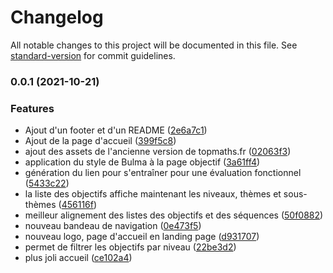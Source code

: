 # Changelog

All notable changes to this project will be documented in this file. See [standard-version](https://github.com/conventional-changelog/standard-version) for commit guidelines.

### 0.0.1 (2021-10-21)


### Features

* Ajout d'un footer et d'un README ([2e6a7c1](https://github.com/gvalmont/topmaths/commit/2e6a7c127793cff4129e2b619323ab81d3e2fc75))
* Ajout de la page d'accueil ([399f5c8](https://github.com/gvalmont/topmaths/commit/399f5c87c66b96a6a789a906bddecaad0baf9fa2))
* ajout des assets de l'ancienne version de topmaths.fr ([02063f3](https://github.com/gvalmont/topmaths/commit/02063f3ecc705ae869aec966484d0924c14427b7))
* application du style de Bulma à la page objectif ([3a61ff4](https://github.com/gvalmont/topmaths/commit/3a61ff48f450070d7b9d5802d948e3984e5adb68))
* génération du lien pour s'entraîner pour une évaluation fonctionnel ([5433c22](https://github.com/gvalmont/topmaths/commit/5433c22a05d94a851870fcb43466faa02f5bf3e9))
* la liste des objectifs affiche maintenant les niveaux, thèmes et sous-thèmes ([456116f](https://github.com/gvalmont/topmaths/commit/456116fa782a0eea3230c1bdcb9fbb0d9a3591e9))
* meilleur alignement des listes des objectifs et des séquences ([50f0882](https://github.com/gvalmont/topmaths/commit/50f0882aac27ab7ef1a3c20f4be82253b8063e76))
* nouveau bandeau de navigation ([0e473f5](https://github.com/gvalmont/topmaths/commit/0e473f5696f4c882d7156360fee950b95cc7aa12))
* nouveau logo, page d'accueil en landing page ([d931707](https://github.com/gvalmont/topmaths/commit/d931707e8cfd359c43b9c278d20875c3dc8f9e2d))
* permet de filtrer les objectifs par niveau ([22be3d2](https://github.com/gvalmont/topmaths/commit/22be3d269980f38ff89d18fe66e47ae0b9477e79))
* plus joli accueil ([ce102a4](https://github.com/gvalmont/topmaths/commit/ce102a4d4739053ea2fb7682891218e2b2507dab))
